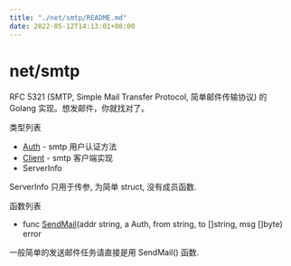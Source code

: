 ```yaml
---
title: "./net/smtp/README.md"
date: 2022-05-12T14:13:01+08:00
---
```

# net/smtp

RFC 5321 (SMTP, Simple Mail Transfer Protocol, 简单邮件传输协议) 的 Golang 实现。想发邮件，你就找对了。

类型列表

- [Auth](Auth.md) - smtp 用户认证方法
- [Client](Client.md) - smtp 客户端实现
- ServerInfo

ServerInfo 只用于传参, 为简单 struct, 没有成员函数.

函数列表

- func [SendMail](SendMail.md)(addr string, a Auth, from string, to []string, msg []byte) error

一般简单的发送邮件任务请直接是用 SendMail() 函数.
